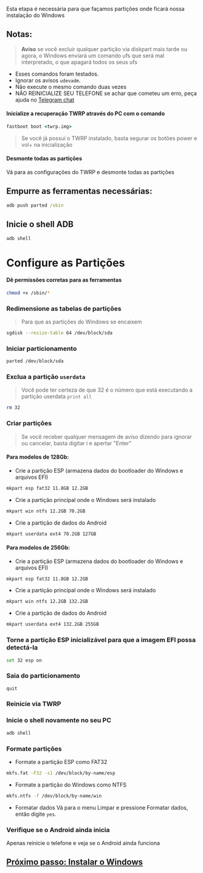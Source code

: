 Esta etapa é necessária para que façamos partições onde ficará nossa instalação do Windows

## Notas:
> **Aviso** se você excluir qualquer partição via diskpart mais tarde ou agora, o Windows enviará um comando ufs que será mal interpretado, o que apagará todos os seus ufs
- Esses comandos foram testados.
- Ignorar os avisos `udevadm`.
- Não execute o mesmo comando duas vezes
- NÃO REINICIALIZE SEU TELEFONE se achar que cometeu um erro, peça ajuda no [Telegram chat](https://t.me/winonvayu)

#### Inicialize a recuperação TWRP através do PC com o comando
```cmd
fastboot boot <twrp.img>
```
> Se você já possui o TWRP instalado, basta segurar os botões power e vol+ na inicialização

#### Desmonte todas as partições
Vá para as configurações do TWRP e desmonte todas as partições

## Empurre as ferramentas necessárias:
```cmd
adb push parted /sbin
```

## Inicie o shell ADB
```cmd
adb shell
```

# Configure as Partições
#### Dê permissões corretas para as ferramentas
```sh
chmod +x /sbin/*
```

### Redimensione as tabelas de partições
> Para que as partições do Windows se encaixem
```sh
sgdisk --resize-table 64 /dev/block/sda
```

### Iniciar particionamento
```sh
parted /dev/block/sda
```


### Exclua a partição `userdata`
> Você pode ter certeza de que 32 é o número que está executando a partição userdata
>  `print all`
```sh
rm 32
```

### Criar partições
> Se você receber qualquer mensagem de aviso dizendo para ignorar ou cancelar, basta digitar i e apertar "Enter"

#### Para modelos de 128Gb:

- Crie a partição ESP (armazena dados do bootloader do Windows e arquivos EFI)
```sh
mkpart esp fat32 11.8GB 12.2GB
```

- Crie a partição principal onde o Windows será instalado
```sh
mkpart win ntfs 12.2GB 70.2GB
```

- Crie a partição de dados do Android
```sh
mkpart userdata ext4 70.2GB 127GB
```

#### Para modelos de 256Gb:

- Crie a partição ESP (armazena dados do bootloader do Windows e arquivos EFI)
```sh
mkpart esp fat32 11.8GB 12.2GB
```

- Crie a partição principal onde o Windows será instalado
```sh
mkpart win ntfs 12.2GB 132.2GB
```

- Crie a partição de dados do Android
```sh
mkpart userdata ext4 132.2GB 255GB
```


### Torne a partição ESP inicializável para que a imagem EFI possa detectá-la
```sh
set 32 esp on
```

### Saia do particionamento
```sh
quit
```

### Reinicie via TWRP

### Inicie o shell novamente no seu PC
```cmd
adb shell
```

### Formate partições
-  Formate a partição ESP como FAT32
```sh
mkfs.fat -F32 -s1 /dev/block/by-name/esp
```

-  Formate a partição do Windows como NTFS
```sh
mkfs.ntfs -f /dev/block/by-name/win
```

- Formatar dados
Vá para o menu Limpar e pressione Formatar dados,
então digite `yes`.

### Verifique se o Android ainda inicia
Apenas reinicie o telefone e veja se o Android ainda funciona


## [Próximo passo: Instalar o Windows](/guide/Português/2-instalacao-pt.md)
